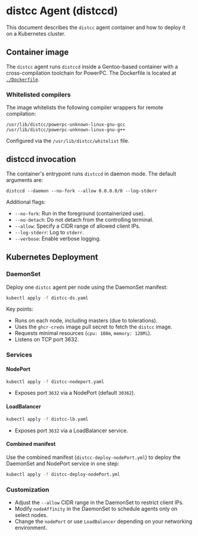 # distcc Agent (distccd)

This document describes the `distcc` agent container and how to deploy it on
a Kubernetes cluster.

## Container image

The `distcc` agent runs `distccd` inside a Gentoo-based container with a
cross-compilation toolchain for PowerPC. The Dockerfile is located at
[`./Dockerfile`](./Dockerfile).

### Whitelisted compilers

The image whitelists the following compiler wrappers for remote compilation:

```console
/usr/lib/distcc/powerpc-unknown-linux-gnu-gcc
/usr/lib/distcc/powerpc-unknown-linux-gnu-g++
```

Configured via the `/usr/lib/distcc/whitelist` file.

## distccd invocation

The container's entrypoint runs `distccd` in daemon mode. The default arguments
are:

```console
distccd --daemon --no-fork --allow 0.0.0.0/0 --log-stderr
```

Additional flags:

- `--no-fork`: Run in the foreground (containerized use).
- `--no-detach`: Do not detach from the controlling terminal.
- `--allow`: Specify a CIDR range of allowed client IPs.
- `--log-stderr`: Log to `stderr`.
- `--verbose`: Enable verbose logging.

## Kubernetes Deployment

### DaemonSet

Deploy one `distcc` agent per node using the DaemonSet manifest:

```sh
kubectl apply -f distcc-ds.yaml
```

Key points:

- Runs on each node, including masters (due to tolerations).
- Uses the `ghcr-creds` image pull secret to fetch the `distcc` image.
- Requests minimal resources (`cpu: 100m`, `memory: 128Mi`).
- Listens on TCP port 3632.

### Services

#### NodePort

```sh
kubectl apply -f distcc-nodeport.yaml
```

- Exposes port `3632` via a NodePort (default `30362`).

#### LoadBalancer

```sh
kubectl apply -f distcc-lb.yaml
```

- Exposes port `3632` via a LoadBalancer service.

#### Combined manifest

Use the combined manifest (`distcc-deploy-nodePort.yml`) to deploy the DaemonSet
and NodePort service in one step:

```sh
kubectl apply -f distcc-deploy-nodePort.yml
```

### Customization

- Adjust the `--allow` CIDR range in the DaemonSet to restrict client IPs.
- Modify `nodeAffinity` in the DaemonSet to schedule agents only on select
  nodes.
- Change the `nodePort` or use `LoadBalancer` depending on your networking
  environment.